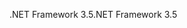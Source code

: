 <span data-ttu-id="82a67-101">.NET Framework 3.5</span><span class="sxs-lookup"><span data-stu-id="82a67-101">.NET Framework 3.5</span></span>